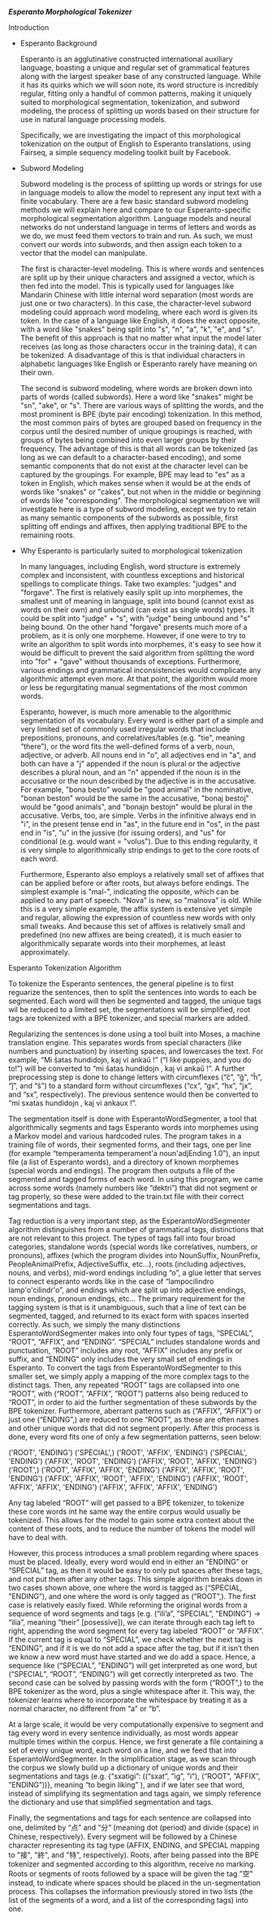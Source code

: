 
***Esperanto Morphological Tokenizer***

Introduction

- Esperanto Background
  
  Esperanto is an agglutinative constructed international auxiliary language, boasting a unique and regular set of grammatical features along with the largest speaker base of any constructed language. While it has its quirks which we will soon note, its word structure is incredibly regular, fitting only a handful of common patterns, making it uniquely suited to morphological segmentation, tokenization, and subword modeling, the process of splitting up words based on their structure for use in natural language processing models.
  
  Specifically, we are investigating the impact of this morphological tokenization on the output of English to Esperanto translations, using Fairseq, a simple sequency modeling toolkit built by Facebook.
  
- Subword Modeling

  Subword modeling is the process of splitting up words or strings for use in language models to allow the model to represent any input text with a finite vocabulary. There are a few basic standard subword modeling methods we will explain here and compare to our Esperanto-specific morphological segmentation algorithm. Language models and neural networks do not understand language in terms of letters and words as we do, we must feed them vectors to train and run. As such, we must convert our words into subwords, and then assign each token to a vector that the model can manipulate.

  The first is character-level modeling. This is where words and sentences are split up by their unique characters and assigned a vector, which is then fed into the model. This is typically used for languages like Mandarin Chinese with little internal word separation (most words are just one or two characters).  In this case, the character-level subword modeling could approach word modeling, where each word is given its token. In the case of a language like English, it does the exact opposite, with a word like "snakes" being split into "s", "n", "a", "k", "e", and "s". The benefit of this approach is that no matter what input the model later receives (as long as those characters occur in the training data), it can be tokenized. A disadvantage of this is that individual characters in alphabetic languages like English or Esperanto rarely have meaning on their own.

  The second is subword modeling, where words are broken down into parts of words (called subwords). Here a word like "snakes" might be "sn", "ake", or "s". There are various ways of splitting the words, and the most prominent is BPE (byte pair encoding) tokenization. In this method, the most common pairs of bytes are grouped based on frequency in the corpus until the desired number of unique groupings is reached, with groups of bytes being combined into even larger groups by their frequency. The advantage of this is that all words can be tokenized (as long as we can default to a character-based encoding), and some semantic components that do not exist at the character level can be captured by the groupings. For example, BPE may lead to "es" as a token in English, which makes sense when it would be at the ends of words like "snakes" or "cakes", but not when in the middle or beginning of words like "corresponding". The morphological segmentation we will investigate here is a type of subword modeling, except we try to retain as many semantic components of the subwords as possible, first splitting off endings and affixes, then applying traditional BPE to the remaining roots.
  
- Why Esperanto is particularly suited to morphological tokenization

  In many languages, including English, word structure is extremely complex and inconsistent, with countless exceptions and historical spellings to complicate things. Take two examples: "judges" and "forgave". The first is relatively easily split up into morphemes, the smallest unit of meaning in language, split into bound (cannot exist as words on their own) and unbound (can exist as single words) types. It could be split into "judge" + "s", with "judge" being unbound and "s" being bound. On the other hand "forgave" presents much more of a problem, as it is only one morpheme. However, if one were to try to write an algorithm to split words into morphemes, it's easy to see how it would be difficult to prevent the said algorithm from splitting the word into "for" + "gave" without thousands of exceptions. Furthermore, various endings and grammatical inconsistencies would complicate any algorithmic attempt even more. At that point, the algorithm would more or less be regurgitating manual segmentations of the most common words.

  

  Esperanto, however, is much more amenable to the algorithmic segmentation of its vocabulary. Every word is either part of a simple and very limited set of commonly used irregular words that include prepositions, pronouns, and correlatives/tables (e.g. "tie", meaning “there”), or the word fits the well-defined forms of a verb, noun, adjective, or adverb. All nouns end in "o", all adjectives end in "a", and both can have a "j" appended if the noun is plural or the adjective describes a plural noun, and an "n" appended if the noun is in the accusative or the noun described by the adjective is in the accusative. For example, "bona besto" would be "good animal" in the nominative, "bonan beston" would be the same in the accusative, "bonaj bestoj" would be "good animals", and "bonajn bestojn" would be plural in the accusative. Verbs, too, are simple. Verbs in the infinitive always end in "i", in the present tense end in "as", in the future end in "os", in the past end in "is", "u" in the jussive (for issuing orders), and "us" for conditional (e.g. would want = "volus"). Due to this ending regularity, it is very simple to algorithmically strip endings to get to the core roots of each word.

  Furthermore, Esperanto also employs a relatively small set of affixes that can be applied before or after roots, but always before endings. The simplest example is "mal-", indicating the opposite, which can be applied to any part of speech. "Nova" is new, so "malnova" is old. While this is a very simple example, the affix system is extensive yet simple and regular, allowing the expression of countless new words with only small tweaks. And because this set of affixes is relatively small and predefined (no new affixes are being created), it is much easier to algorithmically separate words into their morphemes, at least approximately. 


Esperanto Tokenization Algorithm

To tokenize the Esperanto sentences, the general pipeline is to first reguarize the sentences, then to split the sentences into words to each be segmented. Each word will then be segmented and tagged, the unique tags wil be reduced to a limited set, the segmentations will be simplified, root tags are tokenized with a BPE tokenizer, and special markers are added.

Regularizing the sentences is done using a tool built into Moses, a machine translation engine. This separates words from special characters (like numbers and punctuation) by inserting spaces, and lowercases the text. For example, “Mi ŝatas hundidojn, kaj vi ankaŭ
!” (“I like puppies, and you do to!”) will be converted to “mi ŝatas hundidojn , kaj vi ankaŭ !”. A further preprocessing step is done to change letters with circumflexes (“ĉ”, “ĝ”, “ĥ”, “ĵ”, and “ŝ”) to a standard form without circumflexes (“cx”, “gx”, “hx”, “jx”, and “sx”, respectively). The previous sentence would then be converted to “mi sxatas hundidojn , kaj vi ankaux !”.

The segmentation itself is done with EsperantoWordSegmenter, a tool that algorithmically segments and tags Esperanto words into morphemes using a Markov model and various hardcoded rules. The program takes in a training file of words, their segmented forms, and their tags, one per line (for example “temperamenta temperament'a noun'adjEnding 1.0”), an input file (a list of Esperanto words), and a directory of known morphemes (special words and endings). The program then outputs a file of the segmented and tagged forms of each word. In using this program, we came across some words (namely numbers like “dektri”) that did not segment or tag properly, so these were added to the train.txt file with their correct segmentations and tags.

Tag reduction is a very important step, as the EsperantoWordSegmenter algorithm distinguishes from a number of grammatical tags, distinctions that are not relevant to this project. The types of tags fall into four broad categories, standalone words (special words like correlatives, numbers, or pronouns), affixes (which the program divides into NounSuffix, NounPrefix, PeopleAnimalPrefix, AdjectiveSuffix, etc…), roots (including adjectives, nouns, and verbs), mid-word endings including “o”, a glue letter that serves to connect esperanto words like in the case of “lampocilindro lamp'o'cilindr'o”, and endings which are split up into adjective endings, noun endings, pronoun endings, etc… The primary requirement for the tagging system is that is it unambiguous, such that a line of text can be segmented, tagged, and returned to its exact form with spaces inserted correctly. As such, we simply the many distinctions EsperantoWordSegmenter makes into only four types of tags, “SPECIAL”, “ROOT”, “AFFIX”, and “ENDING”. “SPECIAL” includes standalone words and punctuation, “ROOT” includes any root, “AFFIX” includes any prefix or suffix, and “ENDING” only includes the very small set of endings in Esperanto. To convert the tags from EsperantoWordSegmenter to this smaller set, we simply apply a mapping of the more complex tags to the distinct tags. Then, any repeated “ROOT” tags are collapsed into one “ROOT”, with (“ROOT”, ”AFFIX”, ”ROOT”) patterns also being reduced to “ROOT”, in order to aid the further segmentation of these subwords by the BPE tokenizer. Furthermore, aberrant patterns such as (“AFFIX”, “AFFIX”) or just one (“ENDING”,) are reduced to one “ROOT”, as these are often names and other unique words that did not segment properly. After this process is done, every word fits one of only a few segmentation patterns, seen below:

 ('ROOT', 'ENDING')
 ('SPECIAL',)
 ('ROOT', 'AFFIX', 'ENDING')
 ('SPECIAL', 'ENDING')
 ('AFFIX', 'ROOT', 'ENDING')
 ('AFFIX', 'ROOT', 'AFFIX', 'ENDING')
 ('ROOT',)
 ('ROOT', 'AFFIX', 'AFFIX', 'ENDING')
 ('AFFIX', 'AFFIX', 'ROOT', 'ENDING')
 ('AFFIX', 'AFFIX', 'ROOT', 'AFFIX', 'ENDING')
 ('AFFIX', 'ROOT', 'AFFIX', 'AFFIX', 'ENDING')
 ('AFFIX', 'AFFIX', 'AFFIX', 'ENDING')

Any tag labeled “ROOT” will get passed to a BPE tokenizer, to tokenize these core words int he same way the entire corpus would usually be tokenized. This allows for the model to gain some extra context about the content of these roots, and to reduce the number of tokens the model will have to deal with.

However, this process introduces a small problem regarding where spaces must be placed. Ideally, every word would end in either an “ENDING” or “SPECIAL” tag, as then it would be easy to only put spaces after these tags, and not put them after any other tags. This simple algorithm breaks down in two cases shown above, one where the word is tagged as (“SPECIAL, ”ENDING”), and one where the word is only tagged as (“ROOT”,). The first case is relatively easily fixed. While reforming the original words from a sequence of word segments and tags (e.g. (“ili’a”, ”SPECIAL”, ”ENDING”) -> “ilia”, meaning “their” [posessive]), we can iterate through each tag left to right, appending the word segment for every tag labeled “ROOT” or “AFFIX”. If the current tag is equal to “SPECIAL”, we check whether the next tag is “ENDING”, and if it is we do not add a space after the tag, but if it isn’t then we know a new word must have started and we do add a space. Hence, a sequence like (“SPECIAL”, ”ENDING”) will get interpreted as one word, but (“SPECIAL”, “ROOT”, “ENDING”) will get correctly interpreted as two. The second case can be solved by passing words with the form (“ROOT”,) to the BPE tokenizer as the word, plus a single whitespace after it. This way, the tokenizer learns where to incorporate the whitespace by treating it as a normal character, no different from “a” or “b”.

At a large scale, it would be very computationally expensive to segment and tag every word in every sentence individually, as most words appear multiple times within the corpus. Hence, we first generate a file containing a set of every unique word, each word on a line, and we feed that into EsperantoWordSegmenter. In the simplification stage, as we scan through the corpus we slowly build up a dictionary of unique words and their segmentations and tags (e.g. {“sxatigi”: ((“sxat”, ”ig”, ”i”), (“ROOT”, ”AFFIX”, ”ENDING”))}, meaning “to begin liking” ), and if we later see that word, instead of simplifying its segmentation and tags again, we simply reference the dictionary and use that simplified segmentation and tags.

Finally, the segmentations and tags for each sentence are collapsed into one, delimited by “点” and “分” (meaning dot (period) and divide (space) in Chinese, respectively). Every segment will be followed by a Chinese character representing its tag type (AFFIX, ENDING, and SPECIAL mapping to "接", "終", and "特", respectively). Roots, after being passed into the BPE tokenizer and segmented according to this algorithm, receive no marking. Roots or segments of roots followed by a space will be given the tag ”空" instead, to indicate where spaces should be placed in the un-segmentation process. This collapses the information previously stored in two lists (the list of the segments of a word, and a list of the corresponding tags) into one.
